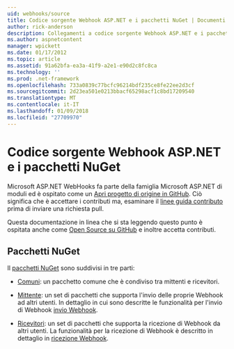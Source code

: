 ```yaml
---
uid: webhooks/source
title: Codice sorgente Webhook ASP.NET e i pacchetti NuGet | Documenti Microsoft
author: rick-anderson
description: Collegamenti a codice sorgente Webhook ASP.NET e i pacchetti NuGet
ms.author: aspnetcontent
manager: wpickett
ms.date: 01/17/2012
ms.topic: article
ms.assetid: 91a62bfa-ea3a-41f9-a2e1-e90d2c8fc8ca
ms.technology: ''
ms.prod: .net-framework
ms.openlocfilehash: 733a0839c77bcfc96214bdf235ce8fe22ee2d3cf
ms.sourcegitcommit: 2d23ea501e0213bbacf65298acf1c8bd17209540
ms.translationtype: MT
ms.contentlocale: it-IT
ms.lasthandoff: 01/09/2018
ms.locfileid: "27709970"
---
```

# <a name="aspnet-webhooks-source-code-and-nuget-packages"></a>Codice sorgente Webhook ASP.NET e i pacchetti NuGet

Microsoft ASP.NET WebHooks fa parte della famiglia Microsoft ASP.NET di moduli ed è ospitato come un [Apri progetto di origine in GitHub](https://github.com/aspnet/WebHooks). Ciò significa che è accettare i contributi ma, esaminare il [linee guida contributo](https://github.com/aspnet/Home/blob/master/CONTRIBUTING.md) prima di inviare una richiesta pull.

Questa documentazione in linea che si sta leggendo questo punto è ospitata anche come [Open Source su GitHub](http://docs.asp.net/en/latest/contribute/style-guide.html#style-guide) e inoltre accetta contributi.

## <a name="nuget-packages"></a>Pacchetti NuGet

Il [pacchetti NuGet](https://nuget.org/packages?q=Microsoft.AspNet.WebHooks) sono suddivisi in tre parti:

* [Comuni](https://www.nuget.org/packages?q=Microsoft.AspNet.WebHooks.Common): un pacchetto comune che è condiviso tra mittenti e ricevitori.

* [Mittente](https://www.nuget.org/packages?q=Microsoft.AspNet.WebHooks.Custom): un set di pacchetti che supporta l'invio delle proprie Webhook ad altri utenti. In dettaglio in cui sono descritte le funzionalità per l'invio di Webhook [invio Webhook](sending/index.md).

* [Ricevitori](https://www.nuget.org/packages?q=Microsoft.AspNet.WebHooks.Receivers): un set di pacchetti che supporta la ricezione di Webhook da altri utenti. La funzionalità per la ricezione di Webhook è descritto in dettaglio in [ricezione Webhook](receiving/index.md).
